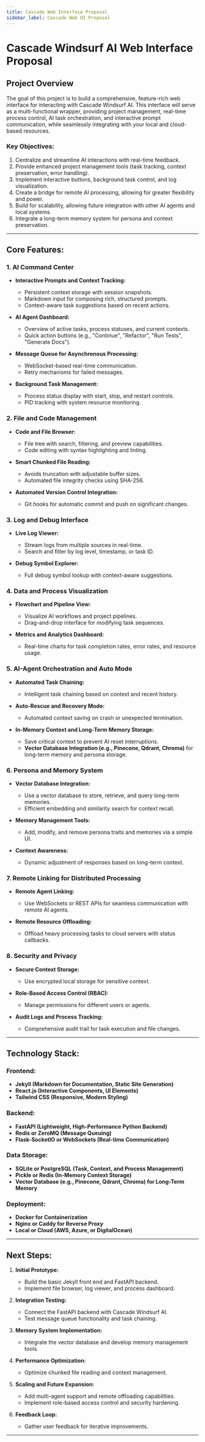 ```yaml
---
title: Cascade Web Interface Proposal
sidebar_label: Cascade Web UI Proposal
---
```

# Cascade Windsurf AI Web Interface Proposal

## **Project Overview**

The goal of this project is to build a comprehensive, feature-rich web interface for interacting with Cascade Windsurf AI. This interface will serve as a multi-functional wrapper, providing project management, real-time process control, AI task orchestration, and interactive prompt communication, while seamlessly integrating with your local and cloud-based resources.

### **Key Objectives:**

1. Centralize and streamline AI interactions with real-time feedback.
2. Provide enhanced project management tools (task tracking, context preservation, error handling).
3. Implement interactive buttons, background task control, and log visualization.
4. Create a bridge for remote AI processing, allowing for greater flexibility and power.
5. Build for scalability, allowing future integration with other AI agents and local systems.
6. Integrate a long-term memory system for persona and context preservation.

---

## **Core Features:**

### **1. AI Command Center**

* **Interactive Prompts and Context Tracking:**

  * Persistent context storage with session snapshots.
  * Markdown input for composing rich, structured prompts.
  * Context-aware task suggestions based on recent actions.

* **AI Agent Dashboard:**

  * Overview of active tasks, process statuses, and current contexts.
  * Quick action buttons (e.g., "Continue", "Refactor", "Run Tests", "Generate Docs").

* **Message Queue for Asynchronous Processing:**

  * WebSocket-based real-time communication.
  * Retry mechanisms for failed messages.

* **Background Task Management:**

  * Process status display with start, stop, and restart controls.
  * PID tracking with system resource monitoring.

### **2. File and Code Management**

* **Code and File Browser:**

  * File tree with search, filtering, and preview capabilities.
  * Code editing with syntax highlighting and linting.

* **Smart Chunked File Reading:**

  * Avoids truncation with adjustable buffer sizes.
  * Automated file integrity checks using SHA-256.

* **Automated Version Control Integration:**

  * Git hooks for automatic commit and push on significant changes.

### **3. Log and Debug Interface**

* **Live Log Viewer:**

  * Stream logs from multiple sources in real-time.
  * Search and filter by log level, timestamp, or task ID.

* **Debug Symbol Explorer:**

  * Full debug symbol lookup with context-aware suggestions.

### **4. Data and Process Visualization**

* **Flowchart and Pipeline View:**

  * Visualize AI workflows and project pipelines.
  * Drag-and-drop interface for modifying task sequences.

* **Metrics and Analytics Dashboard:**

  * Real-time charts for task completion rates, error rates, and resource usage.

### **5. AI-Agent Orchestration and Auto Mode**

* **Automated Task Chaining:**

  * Intelligent task chaining based on context and recent history.

* **Auto-Rescue and Recovery Mode:**

  * Automated context saving on crash or unexpected termination.

* **In-Memory Context and Long-Term Memory Storage:**

  * Save critical context to prevent AI reset interruptions.
  * **Vector Database Integration (e.g., Pinecone, Qdrant, Chroma)** for long-term memory and persona storage.

### **6. Persona and Memory System**

* **Vector Database Integration:**

  * Use a vector database to store, retrieve, and query long-term memories.
  * Efficient embedding and similarity search for context recall.

* **Memory Management Tools:**

  * Add, modify, and remove persona traits and memories via a simple UI.

* **Context Awareness:**

  * Dynamic adjustment of responses based on long-term context.

### **7. Remote Linking for Distributed Processing**

* **Remote Agent Linking:**

  * Use WebSockets or REST APIs for seamless communication with remote AI agents.

* **Remote Resource Offloading:**

  * Offload heavy processing tasks to cloud servers with status callbacks.

### **8. Security and Privacy**

* **Secure Context Storage:**

  * Use encrypted local storage for sensitive context.

* **Role-Based Access Control (RBAC):**

  * Manage permissions for different users or agents.

* **Audit Logs and Process Tracking:**

  * Comprehensive audit trail for task execution and file changes.

---

## **Technology Stack:**

### **Frontend:**

* **Jekyll (Markdown for Documentation, Static Site Generation)**
* **React.js (Interactive Components, UI Elements)**
* **Tailwind CSS (Responsive, Modern Styling)**

### **Backend:**

* **FastAPI (Lightweight, High-Performance Python Backend)**
* **Redis or ZeroMQ (Message Queuing)**
* **Flask-SocketIO or WebSockets (Real-time Communication)**

### **Data Storage:**

* **SQLite or PostgreSQL (Task, Context, and Process Management)**
* **Pickle or Redis (In-Memory Context Storage)**
* **Vector Database (e.g., Pinecone, Qdrant, Chroma) for Long-Term Memory**

### **Deployment:**

* **Docker for Containerization**
* **Nginx or Caddy for Reverse Proxy**
* **Local or Cloud (AWS, Azure, or DigitalOcean)**

---

## **Next Steps:**

1. **Initial Prototype:**

   * Build the basic Jekyll front end and FastAPI backend.
   * Implement file browser, log viewer, and process dashboard.

2. **Integration Testing:**

   * Connect the FastAPI backend with Cascade Windsurf AI.
   * Test message queue functionality and task chaining.

3. **Memory System Implementation:**

   * Integrate the vector database and develop memory management tools.

4. **Performance Optimization:**

   * Optimize chunked file reading and context management.

5. **Scaling and Future Expansion:**

   * Add multi-agent support and remote offloading capabilities.
   * Implement role-based access control and security hardening.

6. **Feedback Loop:**

   * Gather user feedback for iterative improvements.

---
